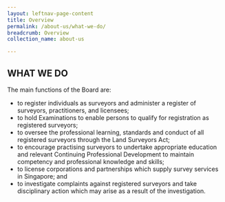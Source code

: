 ```yaml
---
layout: leftnav-page-content
title: Overview
permalink: /about-us/what-we-do/
breadcrumb: Overview
collection_name: about-us

---
```


WHAT WE DO
---

The main functions of the Board are: <br>

* to register individuals as surveyors and administer a register of surveyors, practitioners, and licensees;
* to hold Examinations to enable persons to qualify for registration as registered surveyors;
* to oversee the professional learning, standards and conduct of all registered surveyors through the Land Surveyors Act;
* to encourage practising surveyors to undertake appropriate education and relevant Continuing Professional Development to maintain competency and professional knowledge and skills;
* to license corporations and partnerships which supply survey services in Singapore; and
* to investigate complaints against registered surveyors and take disciplinary action which may arise as a result of the investigation.

